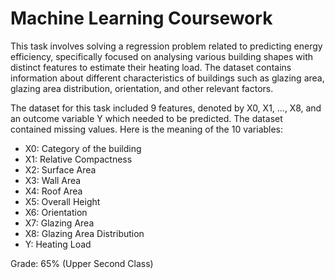 # Machine Learning Coursework 
This task involves solving a regression problem related to predicting energy efficiency, specifically focused on analysing various building shapes with distinct features to estimate their heating load. The dataset contains information about different characteristics of buildings such as glazing area, glazing area distribution, orientation, and other relevant factors.

The dataset for this task included 9 features, denoted by X0, X1, ..., X8, and an outcome variable Y which needed to be predicted. The dataset contained missing values. Here is the meaning of the 10 variables:

* X0:  Category of the building
* X1: Relative Compactness
* X2: Surface Area
* X3: Wall Area
* X4: Roof Area
* X5: Overall Height
* X6: Orientation
* X7: Glazing Area
* X8: Glazing Area Distribution
* Y: Heating Load

Grade: 65% (Upper Second Class)
